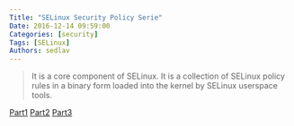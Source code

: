 ```yaml
---
Title: "SELinux Security Policy Serie"
Date: 2016-12-14 09:59:00
Categories: [security]
Tags: [SELinux]
Authors: sedlav
---
```


> It is a core component of SELinux. It is a collection of SELinux policy rules in a binary form loaded into the kernel by SELinux userspace tools.

[Part1](https://mgrepl.wordpress.com/2016/11/01/selinux-security-policy-part1-is-it-a-magic/)
[Part2](https://mgrepl.wordpress.com/2016/11/29/selinux-security-policy-part2-labels/)
[Part3](https://mgrepl.wordpress.com/2016/12/13/selinux-security-policy-part-3-lables-in-action/)
